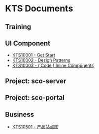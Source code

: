 # KTS Documents

## Training

## UI Component

* [KTS10001 - Get Start](/reference/3kts-works/32ts-ui-component/kts10001-get-start.md)
* [KTS10002 - Design Patterns](/reference/3kts-works/32ts-ui-component/kts10002-design-principles.md)
* [KTS10003 - \( Code \) Inline Components](/reference/3kts-works/32ts-ui-component/kts10003-inline-components.md)

## Project: sco-server

## Project: sco-portal

## Business

* [KTS10501 - 产品站点图](/reference/3kts-works/kts10501-chan-pin-zhan-dian-tu.md)



